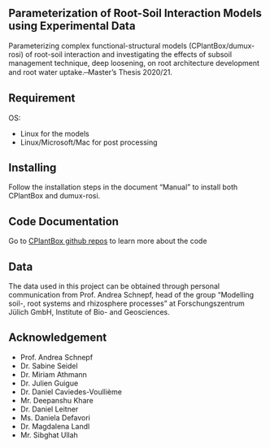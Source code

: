 ## **Parameterization of Root-Soil Interaction Models using Experimental Data** 

Parameterizing complex functional-structural models (CPlantBox/dumux-rosi) of root-soil interaction and investigating the effects of subsoil management technique, deep loosening, on root architecture development and root water uptake. ̶  Master’s Thesis 2020/21.

## **Requirement**

OS: 
- Linux for the models
- Linux/Microsoft/Mac for post processing 

## **Installing**

Follow the installation steps in the document “Manual” to install both CPlantBox and dumux-rosi.

## **Code Documentation**

Go to [CPlantBox github repos](https://github.com/Plant-Root-Soil-Interactions-Modelling/CPlantBox) to learn more about the code 

## **Data**

The data used in this project can be obtained through personal communication from Prof. Andrea Schnepf, head of the group “Modelling soil-, root systems and rhizosphere processes” at Forschungszentrum Jülich GmbH, Institute of Bio- and Geosciences. 

## **Acknowledgement**

- Prof. Andrea Schnepf
- Dr. Sabine Seidel
- Dr. Miriam Athmann
- Dr. Julien Guigue
- Dr. Daniel Caviedes-Voulliѐme
- Mr. Deepanshu Khare
- Dr. Daniel Leitner
- Ms. Daniela Defavori
- Dr. Magdalena Landl
- Mr. Sibghat Ullah
